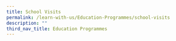 ```yaml
---
title: School Visits
permalink: /learn-with-us/Education-Programmes/school-visits
description: ""
third_nav_title: Education Programmes
---
```

